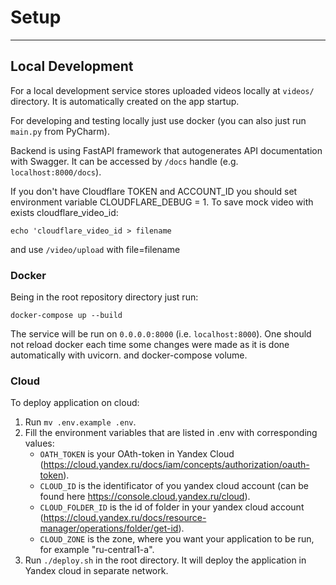 # Setup
___

## Local Development
For a local development service stores uploaded videos locally at `videos/` directory.
It is automatically created on the app startup.

For developing and testing locally just use docker (you can also just run `main.py`
from PyCharm).

Backend is using FastAPI framework that autogenerates API documentation with Swagger.
It can be accessed by `/docs` handle (e.g. `localhost:8000/docs`).

If you don't have Cloudflare TOKEN and ACCOUNT_ID you should set environment variable CLOUDFLARE_DEBUG = 1.
To save mock video with exists cloudflare_video_id:
```
echo 'cloudflare_video_id > filename
```
and use `/video/upload` with file=filename

### Docker
Being in the root repository directory just run:
```shell
docker-compose up --build
```
The service will be run on `0.0.0.0:8000` (i.e. `localhost:8000`). One should not 
reload docker each time some changes were made as it is done automatically with uvicorn.
and docker-compose volume.

### Cloud
To deploy application on cloud:
1. Run `mv .env.example .env`. 
2. Fill the environment variables that are listed in .env with corresponding values: 
    - `OATH_TOKEN` is your OAth-token in Yandex Cloud (https://cloud.yandex.ru/docs/iam/concepts/authorization/oauth-token).
    - `CLOUD_ID` is the identificator of you yandex cloud account (can be found here https://console.cloud.yandex.ru/cloud).
    - `CLOUD_FOLDER_ID` is the id of folder in your yandex cloud account (https://cloud.yandex.ru/docs/resource-manager/operations/folder/get-id).
    - `CLOUD_ZONE` is the zone, where you want your application to be run, for example "ru-central1-a".
3. Run `./deploy.sh` in the root directory. It will deploy the application in Yandex cloud in separate network.
                               
